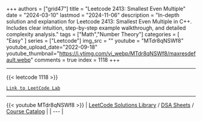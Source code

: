 
+++
authors = ["grid47"]
title = "Leetcode 2413: Smallest Even Multiple"
date = "2024-03-10"
lastmod = "2024-11-06"
description = "In-depth solution and explanation for Leetcode 2413: Smallest Even Multiple in C++. Includes clear intuition, step-by-step example walkthrough, and detailed complexity analysis."
tags = ["Math","Number Theory"]
categories = [
    "Easy"
]
series = ["Leetcode"]
img_src = ""
youtube = "MTdr8qNSWf8"
youtube_upload_date="2022-09-18"
youtube_thumbnail="https://i.ytimg.com/vi_webp/MTdr8qNSWf8/maxresdefault.webp"
comments = true
index = 1118
+++



---
{{< leetcode 1118 >}}

[`Link to LeetCode Lab`](https://leetcode.com/problems/smallest-even-multiple/description/)

---
{{< youtube MTdr8qNSWf8 >}}
| [LeetCode Solutions Library](https://grid47.xyz/leetcode/) / [DSA Sheets](https://grid47.xyz/sheets/) / [Course Catalog](https://grid47.xyz/courses/) |
| --- |
